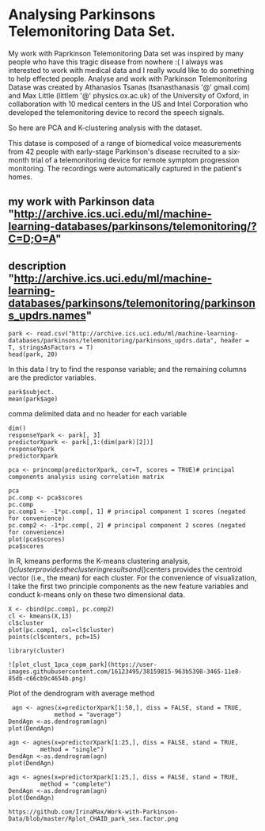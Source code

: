 # Analysing Parkinsons Telemonitoring Data Set.
My work with Paprkinson Telemonitoring Data set was  inspired  by many people who have this tragic disease from nowhere :( 
I always was interested to work with medical data and I really would like to do something to help effected people. Analyse and work with Parkinson Telemonitoring Datase was created by Athanasios Tsanas (tsanasthanasis '@' gmail.com) 
and Max Little (littlem '@' physics.ox.ac.uk) of the University of Oxford, in 
collaboration with 10 medical centers in the US and Intel Corporation who 
developed the telemonitoring device to record the speech signals.

So here are PCA and K-clustering analysis with the dataset. 

This datase is composed of a range of biomedical voice measurements from 42 people with early-stage Parkinson's disease recruited to a six-month trial of a telemonitoring device for remote symptom progression monitoring. The recordings were automatically captured in the patient's homes.

## my work with Parkinson data  "http://archive.ics.uci.edu/ml/machine-learning-databases/parkinsons/telemonitoring/?C=D;O=A"
## description "http://archive.ics.uci.edu/ml/machine-learning-databases/parkinsons/telemonitoring/parkinsons_updrs.names" 

    park <- read.csv("http://archive.ics.uci.edu/ml/machine-learning-databases/parkinsons/telemonitoring/parkinsons_updrs.data", header = T, stringsAsFactors = T)
    head(park, 20)
In this data I try to find the response variable; and the remaining columns are the predictor variables.


    park$subject.
    mean(park$age)
 comma delimited data and no header for each variable

    dim()
    responseYpark <- park[, 3]
    predictorXpark <- park[,1:(dim(park)[2])]
    responseYpark
    predictorXpark

    pca <- princomp(predictorXpark, cor=T, scores = TRUE)# principal components analysis using correlation matrix

    pca
    pc.comp <- pca$scores
    pc.comp
    pc.comp1 <- -1*pc.comp[, 1] # principal component 1 scores (negated for convenience)
    pc.comp2 <- -1*pc.comp[, 2] # principal component 2 scores (negated for convenience)
    plot(pca$scores)
    pca$scores
In R, kmeans performs the K-means clustering analysis, ()$cluster provides the clustering results and ()$centers provides the centroid vector (i.e., the mean) for each cluster.
For the convenience of visualization, I take the first two principle components as the new feature variables and conduct k-means only on these two dimensional data.

    X <- cbind(pc.comp1, pc.comp2)
    cl <- kmeans(X,13)
    cl$cluster
    plot(pc.comp1, col=cl$cluster)
    points(cl$centers, pch=15)

    library(cluster)
    
    ![plot_clust_1pca_copm_park](https://user-images.githubusercontent.com/16123495/38159815-963b5398-3465-11e8-85db-c66cb9c4654b.png)
Plot of the dendrogram with average method

     agn <- agnes(x=predictorXpark[1:50,], diss = FALSE, stand = TRUE, 
                 method = "average")
    DendAgn <-as.dendrogram(agn)
    plot(DendAgn)

    agn <- agnes(x=predictorXpark[1:25,], diss = FALSE, stand = TRUE,
             method = "single")
    DendAgn <-as.dendrogram(agn)
    plot(DendAgn)

    agn <- agnes(x=predictorXpark[1:25,], diss = FALSE, stand = TRUE,
             method = "complete")
    DendAgn <-as.dendrogram(agn)
    plot(DendAgn)
    
    https://github.com/IrinaMax/Work-with-Parkinson-Data/blob/master/Rplot_CHAID_park_sex.factor.png
